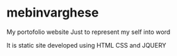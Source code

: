 # mebinvarghese
My portofolio website
Just to represent my self into word

It is static site developed using HTML CSS and JQUERY
